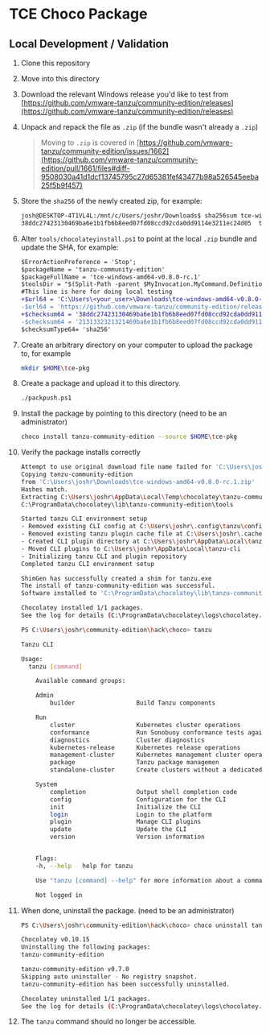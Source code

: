 # TCE Choco Package

## Local Development / Validation

1. Clone this repository

1. Move into this directory

1. Download the relevant Windows release you'd like to test from [https://github.com/vmware-tanzu/community-edition/releases](https://github.com/vmware-tanzu/community-edition/releases)

1. Unpack and repack the file as `.zip` (if the bundle wasn't already a `.zip`)

    > Moving to `.zip` is covered in [https://github.com/vmware-tanzu/community-edition/issues/1662](https://github.com/vmware-tanzu/community-edition/pull/1661/files#diff-9508030a41d1dcf13745795c27d65381fef43477b98a526545eeba25f5b9f457)

1. Store the `sha256` of the newly created zip, for example:

    ```sh
    josh@DESKTOP-4T1VL4L:/mnt/c/Users/joshr/Downloads$ sha256sum tce-windows-amd64-v0.8.0-rc.1.zip
    38ddc27423130469ba6e1b1fb6b8eed07fd08ccd92cda0dd9114e3211ec24d05  tce-windows-amd64-v0.8.0-rc.1.zip
    ```

1. Alter `tools/chocolateyinstall.ps1` to point at the local `.zip` bundle and update the SHA, for example:

    ```diff
    $ErrorActionPreference = 'Stop';
    $packageName = 'tanzu-community-edition'
    $packageFullName = 'tce-windows-amd64-v0.8.0-rc.1'
    $toolsDir = "$(Split-Path -parent $MyInvocation.MyCommand.Definition)"
    #This line is here for doing local testing
    +$url64 = 'C:\Users\<your_user>\Downloads\tce-windows-amd64-v0.8.0-rc.1.zip'
    -$url64 = 'https://github.com/vmware-tanzu/community-edition/releases/download/v0.8.0-rc.1/tce-windows-amd64-v0.8.0-rc.1.zip'
    +$checksum64 = '38ddc27423130469ba6e1b1fb6b8eed07fd08ccd92cda0dd9114e3211ec24d05'
    -$checksum64 = '2131332321321469ba6e1b1fb6b8eed07fd08ccd92cda0dd9114e3211ec24d05'
    $checksumType64= 'sha256'
    ```

1. Create an arbitrary directory on your computer to upload the package to, for example

    ```sh
    mkdir $HOME\tce-pkg
    ```

1. Create a package and upload it to this directory.

    ```sh
    ./packpush.ps1
    ```

1. Install the package by pointing to this directory (need to be an administrator)

    ```sh
    choco install tanzu-community-edition --source $HOME\tce-pkg
    ```

1. Verify the package installs correctly

    ```sh
    Attempt to use original download file name failed for 'C:\Users\joshr\Downloads\tce-windows-amd64-v0.8.0-rc.1.zip'.
    Copying tanzu-community-edition
    from 'C:\Users\joshr\Downloads\tce-windows-amd64-v0.8.0-rc.1.zip'
    Hashes match.
    Extracting C:\Users\joshr\AppData\Local\Temp\chocolatey\tanzu-community-edition\0.7.0\tanzu-community-editionInstall.zip to C:\ProgramData\chocolatey\lib\tanzu-community-edition\tools...
    C:\ProgramData\chocolatey\lib\tanzu-community-edition\tools

    Started tanzu CLI environment setup
    - Removed existing CLI config at C:\Users\joshr\.config\tanzu\config.yaml
    - Removed existing tanzu plugin cache file at C:\Users\joshr\.cache\tanzu\catalog.yaml
    - Created CLI plugin directory at C:\Users\joshr\AppData\Local\tanzu-cli
    - Moved CLI plugins to C:\Users\joshr\AppData\Local\tanzu-cli
    - Initializing tanzu CLI and plugin repository
    Completed tanzu CLI environment setup

    ShimGen has successfully created a shim for tanzu.exe
    The install of tanzu-community-edition was successful.
    Software installed to 'C:\ProgramData\chocolatey\lib\tanzu-community-edition\tools'

    Chocolatey installed 1/1 packages.
    See the log for details (C:\ProgramData\chocolatey\logs\chocolatey.log)
    ```

    ```sh
    PS C:\Users\joshr\community-edition\hack\choco> tanzu

    Tanzu CLI

    Usage:
      tanzu [command]

        Available command groups:

        Admin
            builder                 Build Tanzu components

        Run
            cluster                 Kubernetes cluster operations
            conformance             Run Sonobuoy conformance tests against clusters
            diagnostics             Cluster diagnostics
            kubernetes-release      Kubernetes release operations
            management-cluster      Kubernetes management cluster operations
            package                 Tanzu package managemen
            standalone-cluster      Create clusters without a dedicated management cluster

        System
            completion              Output shell completion code
            config                  Configuration for the CLI
            init                    Initialize the CLI
            login                   Login to the platform
            plugin                  Manage CLI plugins
            update                  Update the CLI
            version                 Version information


        Flags:
        -h, --help   help for tanzu

        Use "tanzu [command] --help" for more information about a command.

        Not logged in
    ```

1. When done, uninstall the package. (need to be an administrator)

    ```sh
    PS C:\Users\joshr\community-edition\hack\choco> choco uninstall tanzu-community-edition --source $HOME\tce-pkg

    Chocolatey v0.10.15
    Uninstalling the following packages:
    tanzu-community-edition

    tanzu-community-edition v0.7.0
    Skipping auto uninstaller - No registry snapshot.
    tanzu-community-edition has been successfully uninstalled.

    Chocolatey uninstalled 1/1 packages.
    See the log for details (C:\ProgramData\chocolatey\logs\chocolatey.log).
    ```

1. The `tanzu` command should no longer be accessible.
